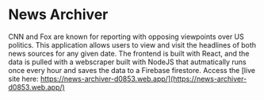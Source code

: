 # News Archiver
CNN and Fox are known for reporting with opposing viewpoints over US politics. This application allows users to view and visit the headlines of both news sources for any given date. The frontend is built with React, and the data is pulled with a webscraper built with NodeJS that autmatically runs once every hour and saves the data to a Firebase firestore. Access the [live site here: https://news-archiver-d0853.web.app/](https://news-archiver-d0853.web.app/)